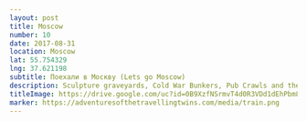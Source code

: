 ```yaml
---
layout: post
title: Moscow
number: 10
date: 2017-08-31
location: Moscow
lat: 55.754329
lng: 37.621198
subtitle: Поехали в Москву (Lets go Moscow)
description: Sculpture graveyards, Cold War Bunkers, Pub Crawls and the Kremlin!
titleImage: https://drive.google.com/uc?id=0B9XzfNSrmvT4d0R3VDd1dEhPbm8
marker: https://adventuresofthetravellingtwins.com/media/train.png
---
```

